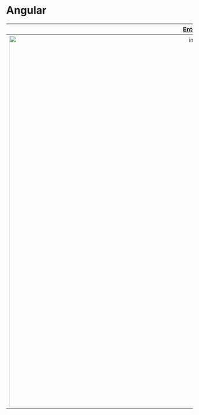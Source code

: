 ﻿# Angular
<div align="center">
  
| <a href="https://github.com/Gokiina/LudotecaTan/tree/Angular/clientBase" target="_blank">Entorno</a> | <a href="###" target="_blank">Hazlo tu mismo!</a> |
| :---: | :---: |
|<img width="1000" alt="image" src="https://github.com/user-attachments/assets/4d71b6e4-ebc3-4ed1-a579-66954de3ec2b">| <img width="1000" alt="image" src="https://github.com/user-attachments/assets/83d07c72-a3b5-462a-87dc-fbcdd2eba046">|

</div>
